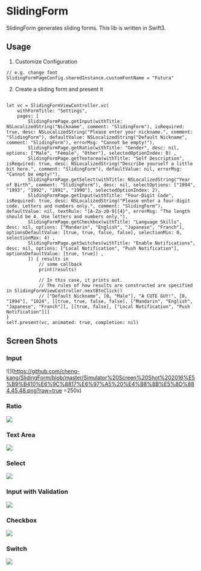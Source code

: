 # SlidingForm
SlidingForm generates sliding forms. This lib is written in Swift3.

## Usage

1. Customize Configuration
```
// e.g. change font
SlidingFormPageConfig.sharedInstance.customFontName = "Futura"
```

2. Create a sliding form and present it
```

let vc = SlidingFormViewController.vc(
    withFormTitle: "Settings",
    pages: [
        SlidingFormPage.getInput(withTitle: NSLocalizedString("Nickname", comment: "SlidingForm"), isRequired: true, desc: NSLocalizedString("Please enter your nickname.", comment: "SlidingForm"), defaultValue: NSLocalizedString("Default Nickname", comment: "SlidingForm"), errorMsg: "Cannot be empty!"),
        SlidingFormPage.getRatio(withTitle: "Gender", desc: nil, options: ["Male", "Female", "Other"], selectedOptionIndex: 0) ,
        SlidingFormPage.getTextarea(withTitle: "Self Description", isRequired: true, desc: NSLocalizedString("Describe yourself a little bit here.", comment: "SlidingForm"), defaultValue: nil, errorMsg: "Cannot be empty!"),
        SlidingFormPage.getSelect(withTitle: NSLocalizedString("Year of Birth", comment: "SlidingForm"), desc: nil, selectOptions: ["1994", "1993", "1992", "1991", "1990"], selectedOptionIndex: 2),
        SlidingFormPage.getInput(withTitle: "Four-Digit Code", isRequired: true, desc: NSLocalizedString("Please enter a four-digit code. Letters and numbers only.", comment: "SlidingForm"), defaultValue: nil, textRule: "[A-Za-z0-9]{4}", errorMsg: "The length should be 4. Use letters and numbers only."),
        SlidingFormPage.getCheckbox(withTitle: "Language Skills", desc: nil, options: ["Mandarin", "English", "Japanese", "Franch"], optionsDefaultValue: [true, true, false, false], selectionMin: 0, selectionMax: 4) ,
        SlidingFormPage.getSwitches(withTitle: "Enable Notifications", desc: nil, options: ["Local Notification", "Push Notification"], optionsDefaultValue: [true, true]) ,
        ]) { results in
            // some callback
            print(results)
            
            // In this case, it prints out. 
            // The rules of how results are constructed are specified in SlidingFormViewController.nextBtnClick()
            // ["Default Nickname", [0, "Male"], "A CUTE GUY!", [0, "1994"], "1024", [[true, true, false, false], ["Mandarin", "English", "Japanese", "Franch"]], [[true, false], ["Local Notification", "Push Notification"]]]
}
self.present(vc, animated: true, completion: nil)
```

## Screen Shots

### Input
![](https://github.com/cheng-kang/SlidingForm/blob/master/Simulator%20Screen%20Shot%202016%E5%B9%B410%E6%9C%8817%E6%97%A5%20%E4%B8%8B%E5%8D%884.45.48.png?raw=true =250x)

### Ratio
![](https://github.com/cheng-kang/SlidingForm/blob/master/Simulator%20Screen%20Shot%202016%E5%B9%B410%E6%9C%8817%E6%97%A5%20%E4%B8%8B%E5%8D%884.49.41.png?raw=true)

### Text Area
![](https://github.com/cheng-kang/SlidingForm/blob/master/Simulator%20Screen%20Shot%202016%E5%B9%B410%E6%9C%8817%E6%97%A5%20%E4%B8%8B%E5%8D%884.49.54.png?raw=true)

### Select
![](https://github.com/cheng-kang/SlidingForm/blob/master/Simulator%20Screen%20Shot%202016%E5%B9%B410%E6%9C%8817%E6%97%A5%20%E4%B8%8B%E5%8D%884.50.32.png?raw=true)

### Input with Validation
![](https://github.com/cheng-kang/SlidingForm/blob/master/Simulator%20Screen%20Shot%202016%E5%B9%B410%E6%9C%8817%E6%97%A5%20%E4%B8%8B%E5%8D%884.51.01.png?raw=true)

### Checkbox
![](https://github.com/cheng-kang/SlidingForm/blob/master/Simulator%20Screen%20Shot%202016%E5%B9%B410%E6%9C%8817%E6%97%A5%20%E4%B8%8B%E5%8D%884.52.10.png?raw=true)

### Switch
![](https://github.com/cheng-kang/SlidingForm/blob/master/Simulator%20Screen%20Shot%202016%E5%B9%B410%E6%9C%8817%E6%97%A5%20%E4%B8%8B%E5%8D%884.52.15.png?raw=true)
